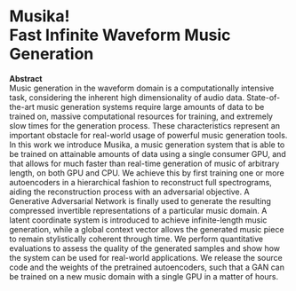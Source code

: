 # Musika! <br/> Fast Infinite Waveform Music Generation

**Abstract**  
Music generation in the waveform domain is a computationally intensive task, considering the inherent high dimensionality of audio data. State-of-the-art music generation systems require large amounts of data to be trained on, massive computational resources for training, and extremely slow times for the generation process. These characteristics represent an important obstacle for real-world usage of powerful music generation tools. In this work we introduce Musika, a music generation system that is able to be trained on attainable amounts of data using a single consumer GPU, and that allows for much faster than real-time generation of music of arbitrary length, on both GPU and CPU. We achieve this by first training one or more autoencoders in a hierarchical fashion to reconstruct full spectrograms, aiding the reconstruction process with an adversarial objective. A Generative Adversarial Network is finally used to generate the resulting compressed invertible representations of a particular music domain. A latent coordinate system is introduced to achieve infinite-length music generation, while a global context vector allows the generated music piece to remain stylistically coherent through time. We perform quantitative evaluations to assess the quality of the generated samples and show how the system can be used for real-world applications. We release the source code and the weights of the pretrained autoencoders, such that a GAN can be trained on a new music domain with a single GPU in a matter of hours.


<!-- ## Welcome to GitHub Pages

You can use the [editor on GitHub](https://github.com/anonymous2732/anonymous2732.github.io/edit/main/index.md) to maintain and preview the content for your website in Markdown files.

Whenever you commit to this repository, GitHub Pages will run [Jekyll](https://jekyllrb.com/) to rebuild the pages in your site, from the content in your Markdown files.

### Markdown

Markdown is a lightweight and easy-to-use syntax for styling your writing. It includes conventions for

```markdown
Syntax highlighted code block

# Header 1
## Header 2
### Header 3

- Bulleted
- List

1. Numbered
2. List

**Bold** and _Italic_ and `Code` text

[Link](url) and ![Image](src)
```

For more details see [Basic writing and formatting syntax](https://docs.github.com/en/github/writing-on-github/getting-started-with-writing-and-formatting-on-github/basic-writing-and-formatting-syntax).

### Jekyll Themes

Your Pages site will use the layout and styles from the Jekyll theme you have selected in your [repository settings](https://github.com/anonymous2732/anonymous2732.github.io/settings/pages). The name of this theme is saved in the Jekyll `_config.yml` configuration file.

### Support or Contact

Having trouble with Pages? Check out our [documentation](https://docs.github.com/categories/github-pages-basics/) or [contact support](https://support.github.com/contact) and we’ll help you sort it out.
 -->
